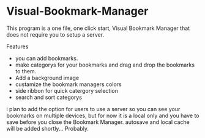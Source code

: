 # Visual-Bookmark-Manager
This program is a one file, one click start, Visual Bookmark Manager that does not require you to setup a server.

Features
- you can add bookmarks.
- make categorys for your bookmarks and drag and drop the bookmarks to them.
- Add a background image
- custamize the bookmark managers colors
- side ribbon for quick catergory selection
- search and sort categorys

i plan to add the option for users to use a server so you can see your bookmarks on multiple devices, but for now it is a local only and you have to save before you close the Bookmark Manager. autosave and local cache will be added shortly... Probably.
